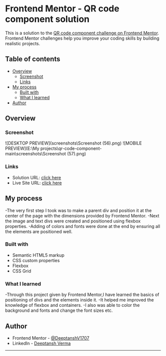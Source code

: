 # Frontend Mentor - QR code component solution

This is a solution to the [QR code component challenge on Frontend Mentor](https://www.frontendmentor.io/challenges/qr-code-component-iux_sIO_H). Frontend Mentor challenges help you improve your coding skills by building realistic projects. 

## Table of contents

- [Overview](#overview)
  - [Screenshot](#screenshot)
  - [Links](#links)
- [My process](#my-process)
  - [Built with](#built-with)
  - [What I learned](#what-i-learned)
- [Author](#author)




## Overview

### Screenshot

![DESKTOP PREVIEW](screenshots\Screenshot (56).png) 
![MOBILE PREVIEW](E:\My projects\qr-code-component-main\screenshots\Screenshot (57).png) 

### Links

- Solution URL: [click here](https://github.com/DeeptanshV/QR_Code-FrontendMentor)
- Live Site URL: [click here](https://deeptanshv.github.io/QR_Code-FrontendMentor/)

## My process
-The very first step I took was to make a parent div and position it at the center of the page with the dimensions provided by Frontend Mentor.
-Next the image and text divs were created and positioned using flexbox properties.
-Adding of colors and fonts were done at the end by ensuring all the elements are positioned well.
### Built with

- Semantic HTML5 markup
- CSS custom properties
- Flexbox
- CSS Grid


### What I learned

-Through this project given by Frontend Mentor,I have learned the basics of positioning of divs and the elements inside it. 
-It helped me improved the knowledge of flexbox and containers. 
-I also was able to color the background and fonts and change the font sizes etc.

## Author

- Frontend Mentor - [@DeeptanshV1707](https://www.frontendmentor.io/profile/DeeptanshV1707)
- LinkedIn - [Deeptansh Verma](https://www.linkedin.com/in/deeptansh-verma-48241a1b8/)

--------------------------------------------------------------------------------------------------------------------------------------------------
